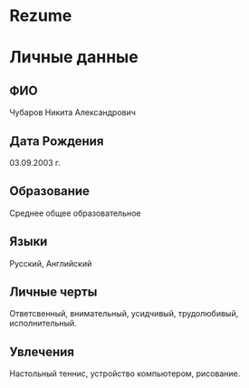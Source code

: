 # Rezume
# Личные данные
## ФИО
Чубаров Никита Александрович
## Дата Рождения
03.09.2003 г.
## Образование
Среднее общее образовательное
## Языки
Русский, Английский
## Личные черты
Ответсвенный, внимательный, усидчивый, трудолюбивый, исполнительный.
## Увлечения
Настольный теннис, устройство компьютером, рисование.
##
